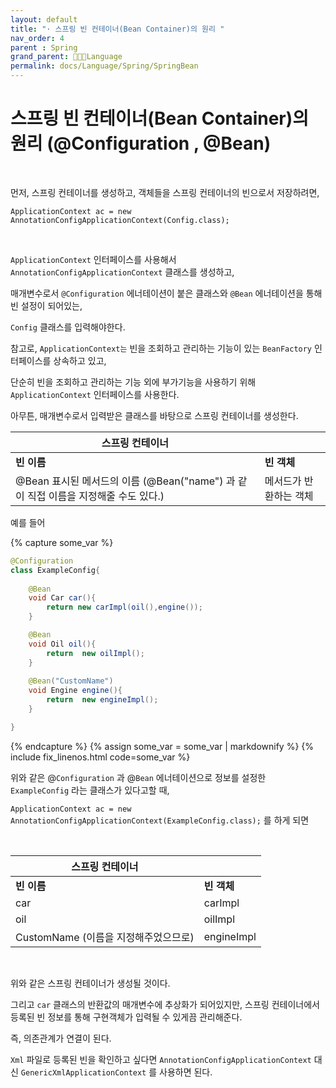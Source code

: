 ```yaml
---
layout: default
title: "· 스프링 빈 컨테이너(Bean Container)의 원리 "
nav_order: 4
parent : Spring
grand_parent: 👩🏻‍💻Language
permalink: docs/Language/Spring/SpringBean
---
```


# 스프링 빈 컨테이너(Bean Container)의 원리 (@Configuration , @Bean)

<br>

먼저, 스프링 컨테이너를 생성하고, 객체들을 스프링 컨테이너의 빈으로서 저장하려면,



```
ApplicationContext ac = new AnnotationConfigApplicationContext(Config.class);
```

<br>

`ApplicationContext` 인터페이스를 사용해서 `AnnotationConfigApplicationContext` 클래스를 생성하고,



매개변수로서 `@Configuration` 에너테이션이 붙은 클래스와 `@Bean` 에너테이션을 통해 빈 설정이 되어있는,



`Config` 클래스를 입력해야한다.



참고로, `ApplicationContext는` 빈을 조회하고 관리하는 기능이 있는 `BeanFactory` 인터페이스를 상속하고 있고,



단순히 빈을 조회하고 관리하는 기능 외에 부가기능을 사용하기 위해 `ApplicationContext` 인터페이스를 사용한다.



아무튼, 매개변수로서 입력받은 클래스를 바탕으로 스프링 컨테이너를 생성한다.



| **스프링 컨테이너**                                          |                        |
| ------------------------------------------------------------ | ---------------------- |
| **빈 이름**                                                  | **빈 객체**            |
| @Bean 표시된 메서드의 이름 (@Bean("name") 과 같이 직접 이름을 지정해줄 수도 있다.) | 메서드가 반환하는 객체 |



예를 들어


{% capture some_var %}
```java
@Configuration
class ExampleConfig{
	
    @Bean
    void Car car(){
		return new carImpl(oil(),engine());     
    }

    @Bean
    void Oil oil(){
		return	new oilImpl();   
    }
    
    @Bean("CustomName")
    void Engine engine(){
		return	new engineImpl();
    }

}
```
{% endcapture %}
{% assign some_var = some_var | markdownify %}
{% include fix_linenos.html code=some_var %}


위와 같은 @`Configuration` 과 @`Bean` 에너테이션으로 정보를 설정한 `ExampleConfig` 라는 클래스가 있다고할 때,



`ApplicationContext ac = new AnnotationConfigApplicationContext(ExampleConfig.class);` 를 하게 되면

<br>

| **스프링 컨테이너**                  |             |
| ------------------------------------ | ----------- |
| **빈 이름**                          | **빈 객체** |
| car                                  | carImpl     |
| oil                                  | oilImpl     |
| CustomName (이름을 지정해주었으므로) | engineImpl  |

<br>

위와 같은 스프링 컨테이너가 생성될 것이다.



그리고 `car` 클래스의 반환값의 매개변수에 추상화가 되어있지만, 스프링 컨테이너에서 등록된 빈 정보를 통해 구현객체가 입력될 수 있게끔 관리해준다.



즉, 의존관계가 연결이 된다.



`Xml` 파일로 등록된 빈을 확인하고 싶다면 `AnnotationConfigApplicationContext` 대신 `GenericXmlApplicationContext` 를 사용하면 된다.